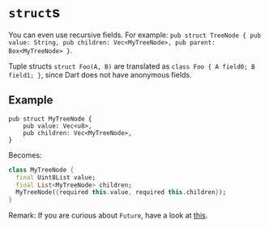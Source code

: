 # `struct`s

You can even use recursive fields. For example: `pub struct TreeNode { pub value: String, pub children: Vec<MyTreeNode>, pub parent: Box<MyTreeNode> }`.

Tuple structs `struct Foo(A, B)` are translated as `class Foo { A field0; B field1; }`, since Dart does not have anonymous fields.

## Example

```rust,noplayground
pub struct MyTreeNode {
    pub value: Vec<u8>,
    pub children: Vec<MyTreeNode>,
}
```

Becomes:

```Dart
class MyTreeNode {
  final Uint8List value;
  final List<MyTreeNode> children;
  MyTreeNode({required this.value, required this.children});
}
```

Remark: If you are curious about `Future`, have a look at [this](async_dart.md).

